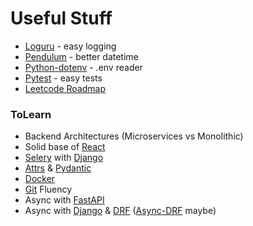 # Useful Stuff
- [Loguru] - easy logging
- [Pendulum] - better datetime
- [Python-dotenv] - .env reader
- [Pytest] - easy tests
- [Leetcode Roadmap]

### ToLearn
* Backend Architectures (Microservices vs Monolithic)
* Solid base of [React]
* [Selery] with [Django]
* [Attrs] & [Pydantic]
* [Docker]
* [Git] Fluency
* Async with [FastAPI]
* Async with [Django] & [DRF] ([Async-DRF] maybe)


[//]: #
   [Loguru]: <https://github.com/Delgan/loguru>
   [Docker]: <https://www.docker.com/>
   [Selery]: <https://github.com/celery/celery>
   [Attrs]: <https://www.attrs.org/>
   [Pydantic]: <https://docs.pydantic.dev/>
   [Pytest]: <https://docs.pytest.org/>
   [React]: <https://react.dev/>
   [Git]: <https://git-scm.com/>
   [Leetcode Roadmap]: <https://neetcode.io/roadmap>
   [Pendulum]: <https://github.com/sdispater/pendulum>
   [Python-dotenv]: <https://github.com/theskumar/python-dotenv>
   [Django]: <https://www.djangoproject.com/>
   [DRF]: <https://www.django-rest-framework.org/>
   [FastAPI]: <https://fastapi.tiangolo.com/>
   [Async-DRF]: <https://github.com/em1208/adrf>
